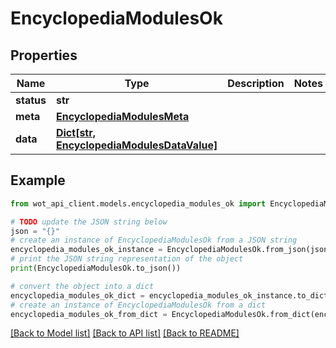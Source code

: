 # EncyclopediaModulesOk


## Properties

Name | Type | Description | Notes
------------ | ------------- | ------------- | -------------
**status** | **str** |  | 
**meta** | [**EncyclopediaModulesMeta**](EncyclopediaModulesMeta.md) |  | 
**data** | [**Dict[str, EncyclopediaModulesDataValue]**](EncyclopediaModulesDataValue.md) |  | 

## Example

```python
from wot_api_client.models.encyclopedia_modules_ok import EncyclopediaModulesOk

# TODO update the JSON string below
json = "{}"
# create an instance of EncyclopediaModulesOk from a JSON string
encyclopedia_modules_ok_instance = EncyclopediaModulesOk.from_json(json)
# print the JSON string representation of the object
print(EncyclopediaModulesOk.to_json())

# convert the object into a dict
encyclopedia_modules_ok_dict = encyclopedia_modules_ok_instance.to_dict()
# create an instance of EncyclopediaModulesOk from a dict
encyclopedia_modules_ok_from_dict = EncyclopediaModulesOk.from_dict(encyclopedia_modules_ok_dict)
```
[[Back to Model list]](../README.md#documentation-for-models) [[Back to API list]](../README.md#documentation-for-api-endpoints) [[Back to README]](../README.md)


